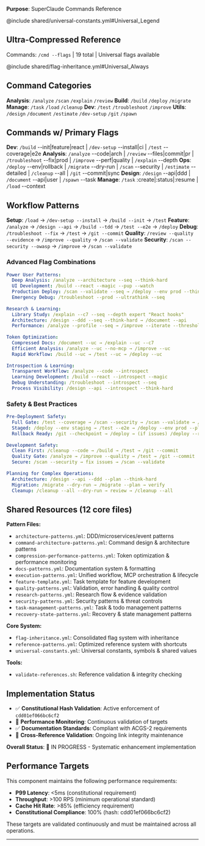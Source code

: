 <!-- Constitutional Hash: cdd01ef066bc6cf2 -->

**Purpose**: SuperClaude Commands Reference

@include shared/universal-constants.yml#Universal_Legend

## Ultra-Compressed Reference
Commands: `/cmd --flags` | 19 total | Universal flags available

@include shared/flag-inheritance.yml#Universal_Always

## Command Categories
**Analysis**: `/analyze` `/scan` `/explain` `/review`
**Build**: `/build` `/deploy` `/migrate` 
**Manage**: `/task` `/load` `/cleanup`
**Dev**: `/test` `/troubleshoot` `/improve`
**Utils**: `/design` `/document` `/estimate` `/dev-setup` `/git` `/spawn`

## Commands w/ Primary Flags
**Dev**: `/build` --init|feature|react | `/dev-setup` --install|ci | `/test` --coverage|e2e
**Analysis**: `/analyze` --code|arch | `/review` --files|commit|pr | `/troubleshoot` --fix|prod | `/improve` --perf|quality | `/explain` --depth
**Ops**: `/deploy` --env|rollback | `/migrate` --dry-run | `/scan` --security | `/estimate` --detailed | `/cleanup` --all | `/git` --commit|sync
**Design**: `/design` --api|ddd | `/document` --api|user | `/spawn` --task
**Manage**: `/task` :create|:status|:resume | `/load` --context
## Workflow Patterns
**Setup**: `/load` → `/dev-setup --install` → `/build --init` → `/test`
**Feature**: `/analyze` → `/design --api` → `/build --tdd` → `/test --e2e` → `/deploy`
**Debug**: `/troubleshoot --fix` → `/test` → `/git --commit`
**Quality**: `/review --quality --evidence` → `/improve --quality` → `/scan --validate`
**Security**: `/scan --security --owasp` → `/improve` → `/scan --validate`

### Advanced Flag Combinations
```yaml
Power User Patterns:
  Deep Analysis: /analyze --architecture --seq --think-hard
  UI Development: /build --react --magic --pup --watch
  Production Deploy: /scan --validate --seq → /deploy --env prod --think-hard
  Emergency Debug: /troubleshoot --prod --ultrathink --seq
  
Research & Learning:
  Library Study: /explain --c7 --seq --depth expert "React hooks"
  Architecture: /design --ddd --seq --think-hard → /document --api
  Performance: /analyze --profile --seq → /improve --iterate --threshold 95%
  
Token Optimization:
  Compressed Docs: /document --uc → /explain --uc --c7
  Efficient Analysis: /analyze --uc --no-mcp → /improve --uc
  Rapid Workflow: /build --uc → /test --uc → /deploy --uc
  
Introspection & Learning:
  Transparent Workflow: /analyze --code --introspect
  Learning Development: /build --react --introspect --magic
  Debug Understanding: /troubleshoot --introspect --seq
  Process Visibility: /design --api --introspect --think-hard
```

### Safety & Best Practices
```yaml
Pre-Deployment Safety:
  Full Gate: /test --coverage → /scan --security → /scan --validate → /deploy
  Staged: /deploy --env staging → /test --e2e → /deploy --env prod --plan
  Rollback Ready: /git --checkpoint → /deploy → (if issues) /deploy --rollback
  
Development Safety:
  Clean First: /cleanup --code → /build → /test → /git --commit
  Quality Gate: /analyze → /improve --quality → /test → /git --commit
  Secure: /scan --security → fix issues → /scan --validate
  
Planning for Complex Operations:
  Architecture: /design --api --ddd --plan --think-hard
  Migration: /migrate --dry-run → /migrate --plan → verify
  Cleanup: /cleanup --all --dry-run → review → /cleanup --all
```

## Shared Resources (12 core files)

**Pattern Files:**
- `architecture-patterns.yml`: DDD/microservices/event patterns
- `command-architecture-patterns.yml`: Command design & architecture patterns
- `compression-performance-patterns.yml`: Token optimization & performance monitoring
- `docs-patterns.yml`: Documentation system & formatting
- `execution-patterns.yml`: Unified workflow, MCP orchestration & lifecycle
- `feature-template.yml`: Task template for feature development
- `quality-patterns.yml`: Validation, error handling & quality control
- `research-patterns.yml`: Research flow & evidence validation
- `security-patterns.yml`: Security patterns & threat controls
- `task-management-patterns.yml`: Task & todo management patterns
- `recovery-state-patterns.yml`: Recovery & state management patterns

**Core System:**
- `flag-inheritance.yml`: Consolidated flag system with inheritance
- `reference-patterns.yml`: Optimized reference system with  shortcuts
- `universal-constants.yml`: Universal constants, symbols & shared values

**Tools:**
- `validate-references.sh`: Reference validation & integrity checking



## Implementation Status

- ✅ **Constitutional Hash Validation**: Active enforcement of `cdd01ef066bc6cf2`
- 🔄 **Performance Monitoring**: Continuous validation of targets
- ✅ **Documentation Standards**: Compliant with ACGS-2 requirements
- 🔄 **Cross-Reference Validation**: Ongoing link integrity maintenance

**Overall Status**: 🔄 IN PROGRESS - Systematic enhancement implementation

## Performance Targets

This component maintains the following performance requirements:

- **P99 Latency**: <5ms (constitutional requirement)
- **Throughput**: >100 RPS (minimum operational standard)
- **Cache Hit Rate**: >85% (efficiency requirement)
- **Constitutional Compliance**: 100% (hash: cdd01ef066bc6cf2)

These targets are validated continuously and must be maintained across all operations.

---